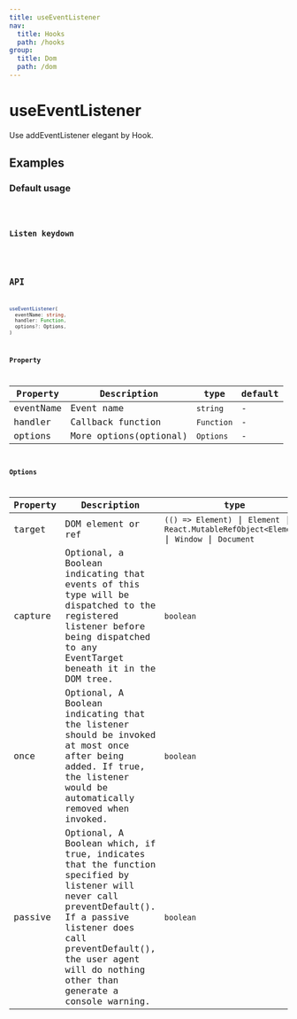 ```yaml
---
title: useEventListener
nav:
  title: Hooks
  path: /hooks
group:
  title: Dom
  path: /dom
---
```


# useEventListener

<Tag lang="en-US" tags="ssr"></Tag>

Use addEventListener elegant by Hook.

## Examples

### Default usage

<code src="./demo/demo1.tsx" />

### Listen keydown

<code src="./demo/demo2.tsx" />

## API

```typescript
useEventListener(
  eventName: string,
  handler: Function,
  options?: Options,
)
```

### Property

| Property    | Description     | type                   | default |
|---------|----------|------------------------|--------|
| eventName | Event name | `string` | -      |
| handler | Callback function | `Function` | -      |
| options | More options(optional) | `Options` |   -   |

### Options

| Property    | Description     | type                   | default |
|---------|----------|------------------------|--------|
| target | DOM element or ref | `(() => Element)` \| `Element` \| `React.MutableRefObject<Element>` \| `Window` \| `Document` | `window` |
| capture | Optional, a Boolean indicating that events of this type will be dispatched to the registered listener before being dispatched to any EventTarget beneath it in the DOM tree.	 | `boolean`  |    `false`   |
| once | Optional, A Boolean indicating that the listener should be invoked at most once after being added. If true, the listener would be automatically removed when invoked.	 | `boolean`   |    `false`   |
| passive | Optional, A Boolean which, if true, indicates that the function specified by listener will never call preventDefault(). If a passive listener does call preventDefault(), the user agent will do nothing other than generate a console warning.	 | `boolean`   |    `false`   |
